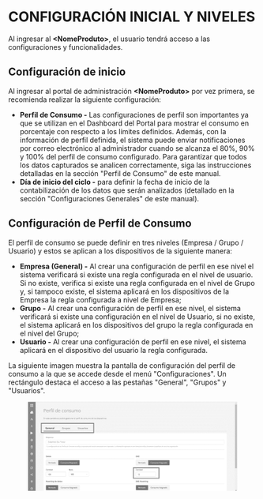 # CONFIGURACIÓN INICIAL Y NIVELES

Al ingresar al **\<NomeProduto>**, el usuario tendrá acceso a las configuraciones y funcionalidades.

## **Configuración de inicio**

Al ingresar al portal de administración **\<NomeProduto>** por vez primera, se recomienda realizar la siguiente configuración:

* **Perfil de Consumo -** Las configuraciones de perfil son importantes ya que se utilizan en el Dashboard del Portal para mostrar el consumo en porcentaje con respecto a los límites definidos. Además, con la información de perfil definida, el sistema puede enviar notificaciones por correo electrónico al administrador cuando se alcanza el 80%, 90% y 100% del perfil de consumo configurado. Para garantizar que todos los datos capturados se analicen correctamente, siga las instrucciones detalladas en la sección "Perfil de Consumo" de este manual.  &#x20;
* **Día de inicio del ciclo -** para definir la fecha de inicio de la contabilización de los datos que serán analizados (detallado en la sección "Configuraciones Generales" de este manual).

## **Configuración de Perfil de Consumo**

El perfil de consumo se puede definir en tres niveles (Empresa / Grupo / Usuario) y estos se aplican a los dispositivos de la siguiente manera:

* **Empresa (General) -** Al crear una configuración de perfil en ese nivel el sistema verificará si existe una regla configurada en el nivel de usuario. Si no existe, verifica si existe una regla configurada en el nivel de Grupo y, si tampoco existe, el sistema aplicará en los dispositivos de la Empresa la regla configurada a nivel de Empresa;
* **Grupo -** Al crear una configuración de perfil en ese nivel, el sistema verificará si existe una configuración en el nivel de Usuario, si no existe, el sistema aplicará en los dispositivos del grupo la regla configurada en el nivel del Grupo;
* **Usuario -** Al crear una configuración de perfil en ese nivel, el sistema aplicará en el dispositivo del usuario la regla configurada.

La siguiente imagen muestra la pantalla de configuración del perfil de consumo a la que se accede desde el menú "Configuraciones". Un rectángulo destaca el acceso a las pestañas "General", "Grupos" y "Usuarios".

<figure><img src=".gitbook/assets/9 (12).png" alt=""><figcaption></figcaption></figure>
